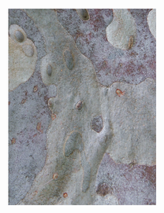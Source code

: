 ![my profile image](https://github.com/damo-maker/markdown-portfolio/blob/master/_images/Bark_09v2.png)
